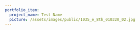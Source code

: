 ```yaml
---
portfolio_item:
  project_name: Test Name
  picture: /assets/images/public/1035_e_8th_010320_02.jpg
---
```

